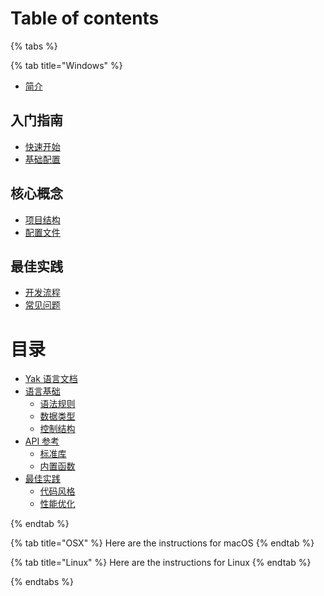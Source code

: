# Table of contents

{% tabs %}

{% tab title="Windows" %}

* [简介](README.md)

## 入门指南
* [快速开始](getting-started/quick-start.md)
* [基础配置](getting-started/basic-configuration.md)

## 核心概念
* [项目结构](core-concepts/project-structure.md)
* [配置文件](core-concepts/configuration.md)

## 最佳实践
* [开发流程](best-practices/development-workflow.md)
* [常见问题](best-practices/faq.md)

# 目录

* [Yak 语言文档](README.md)
* [语言基础](basics/README.md)
  * [语法规则](basics/syntax.md)
  * [数据类型](basics/types.md)
  * [控制结构](basics/control-structures.md)
* [API 参考](api/README.md)
  * [标准库](api/standard-lib.md)
  * [内置函数](api/built-in.md)
* [最佳实践](best-practices/README.md)
  * [代码风格](best-practices/code-style.md)
  * [性能优化](best-practices/performance.md)

{% endtab %}

{% tab title="OSX" %} Here are the instructions for macOS {% endtab %}

{% tab title="Linux" %} Here are the instructions for Linux {% endtab %}

{% endtabs %}


